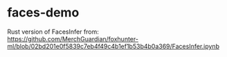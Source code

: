 # faces-demo
Rust version of FacesInfer from: https://github.com/MerchGuardian/foxhunter-ml/blob/02bd201e0f5839c7eb4f49c4b1ef1b53b4b0a369/FacesInfer.ipynb
